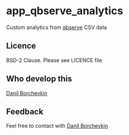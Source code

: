 # app_qbserve_analytics

Custom analytics from [qbserve](https://qotoqot.com/qbserve/) CSV data

## Licence

BSD-2 Clause. Please see LICENCE file

## Who develop this

[Danil Borchevkin](http://github.com/danilborchevkin)

## Feedback

Feel free to contact with [Danil Borchevkin](http://github.com/danilborchevkin)
